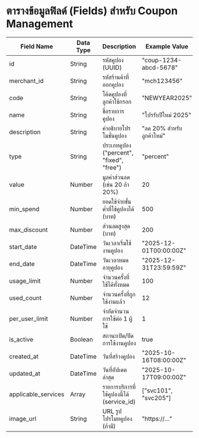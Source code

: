 # ตารางข้อมูลฟิลด์ (Fields) สำหรับ Coupon Management

| Field Name         | Data Type   | Description                                 | Example Value             |
|--------------------|------------|---------------------------------------------|--------------------------|
| id                 | String     | รหัสคูปอง (UUID)                           | "coup-1234-abcd-5678"    |
| merchant_id        | String     | รหัสร้านค้าที่ออกคูปอง                     | "mch123456"              |
| code               | String     | โค้ดคูปองที่ลูกค้าใช้กรอก                   | "NEWYEAR2025"            |
| name               | String     | ชื่อรายการคูปอง                             | "โปรรับปีใหม่ 2025"      |
| description        | String     | คำอธิบายโปรโมชั่นคูปอง                      | "ลด 20% สำหรับลูกค้าใหม่"|
| type               | String     | ประเภทคูปอง ("percent", "fixed", "free")   | "percent"                |
| value              | Number     | มูลค่าส่วนลด (เช่น 20 ถ้า 20%)             | 20                       |
| min_spend          | Number     | ยอดใช้จ่ายขั้นต่ำที่ใช้คูปองได้ (บาท)        | 500                      |
| max_discount       | Number     | ส่วนลดสูงสุด (บาท)                          | 200                      |
| start_date         | DateTime   | วันเวลาเริ่มใช้งานคูปอง                    | "2025-12-01T00:00:00Z"   |
| end_date           | DateTime   | วันเวลาหมดอายุคูปอง                        | "2025-12-31T23:59:59Z"   |
| usage_limit        | Number     | จำนวนครั้งที่ใช้ได้ทั้งหมด                   | 100                      |
| used_count         | Number     | จำนวนครั้งที่ถูกใช้งานแล้ว                  | 12                       |
| per_user_limit     | Number     | จำกัดจำนวนการใช้ต่อ 1 ผู้ใช้                 | 1                        |
| is_active          | Boolean    | สถานะเปิด/ปิดการใช้งานคูปอง                 | true                     |
| created_at         | DateTime   | วันที่สร้างคูปอง                            | "2025-10-16T08:00:00Z"   |
| updated_at         | DateTime   | วันที่อัปเดตล่าสุด                          | "2025-10-17T09:00:00Z"   |
| applicable_services| Array      | รายการบริการที่ใช้คูปองนี้ได้ (service_id)   | ["svc101", "svc205"]     |
| image_url          | String     | URL รูปโปรโมทคูปอง (ถ้ามี)                  | "https://..."            |

